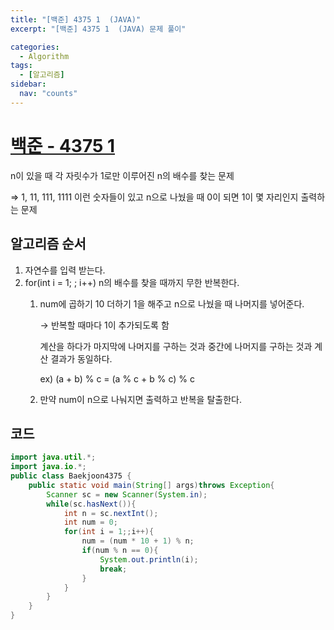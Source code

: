 ```yaml
---
title: "[백준] 4375 1  (JAVA)"
excerpt: "[백준] 4375 1  (JAVA) 문제 풀이"

categories:
  - Algorithm
tags:
  - [알고리즘]
sidebar:
  nav: "counts"
---
```


# [백준 - 4375 1 ](https://www.acmicpc.net/problem/4375)

n이 있을 때 각 자릿수가 1로만 이루어진 n의 배수를 찾는 문제

⇒ 1, 11, 111, 1111 이런 숫자들이 있고 n으로 나눴을 때 0이 되면 1이 몇 자리인지 출력하는 문제

## 알고리즘 순서

1. 자연수를 입력 받는다.
2. for(int i = 1; ; i++) n의 배수를 찾을 때까지 무한 반복한다.
   1. num에 곱하기 10 더하기 1을 해주고 n으로 나눴을 때 나머지를 넣어준다.

      → 반복할 때마다 1이 추가되도록 함

      계산을 하다가 마지막에 나머지를 구하는 것과 중간에 나머지를 구하는 것과 계산 결과가 동일하다.

      ex) (a + b) % c = (a % c + b % c) % c

   2. 만약 num이 n으로 나눠지면 출력하고 반복을 탈출한다.

## 코드

```java
import java.util.*;
import java.io.*;
public class Baekjoon4375 {
    public static void main(String[] args)throws Exception{
        Scanner sc = new Scanner(System.in);
        while(sc.hasNext()){
            int n = sc.nextInt();
            int num = 0;
            for(int i = 1;;i++){
                num = (num * 10 + 1) % n;
                if(num % n == 0){
                    System.out.println(i);
                    break;
                }
            }
        }
    }
}
```
